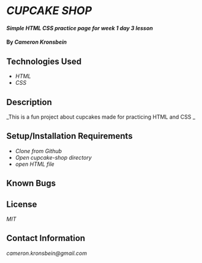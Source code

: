 # _CUPCAKE SHOP_

#### _Simple HTML CSS practice page for week 1 day 3 lesson_

#### By _**Cameron Kronsbein**_

## Technologies Used

* _HTML_
* _CSS_

## Description

_This is a fun project about cupcakes made for practicing HTML and CSS _

## Setup/Installation Requirements

* _Clone from Github_
* _Open cupcake-shop directory_
* _open HTML file_

## Known Bugs

## License

_MIT_

## Contact Information

_cameron.kronsbein@gmail.com_

